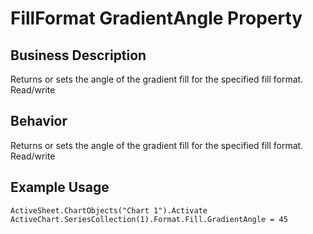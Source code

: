 # FillFormat GradientAngle Property

## Business Description
Returns or sets the angle of the gradient fill for the specified fill format. Read/write

## Behavior
Returns or sets the angle of the gradient fill for the specified fill format. Read/write

## Example Usage
```vba
ActiveSheet.ChartObjects("Chart 1").Activate 
ActiveChart.SeriesCollection(1).Format.Fill.GradientAngle = 45
```